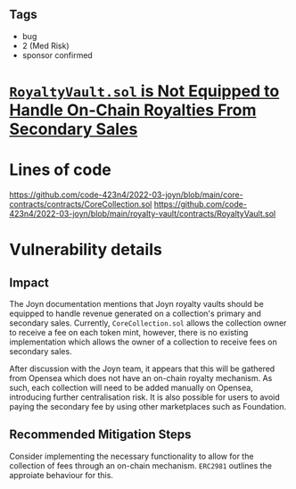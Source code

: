 ## Tags

- bug
- 2 (Med Risk)
- sponsor confirmed

# [`RoyaltyVault.sol` is Not Equipped to Handle On-Chain Royalties From Secondary Sales](https://github.com/code-423n4/2022-03-joyn-findings/issues/130) 

# Lines of code

https://github.com/code-423n4/2022-03-joyn/blob/main/core-contracts/contracts/CoreCollection.sol
https://github.com/code-423n4/2022-03-joyn/blob/main/royalty-vault/contracts/RoyaltyVault.sol


# Vulnerability details

## Impact

The Joyn documentation mentions that Joyn royalty vaults should be equipped to handle revenue generated on a collection's primary and secondary sales. Currently, `CoreCollection.sol` allows the collection owner to receive a fee on each token mint, however, there is no existing implementation which allows the owner of a collection to receive fees on secondary sales. 

After discussion with the Joyn team, it appears that this will be gathered from Opensea which does not have an on-chain royalty mechanism. As such, each collection will need to be added manually on Opensea, introducing further centralisation risk. It is also possible for users to avoid paying the secondary fee by using other marketplaces such as Foundation. 

## Recommended Mitigation Steps

Consider implementing the necessary functionality to allow for the collection of fees through an on-chain mechanism. `ERC2981` outlines the approiate behaviour for this.

